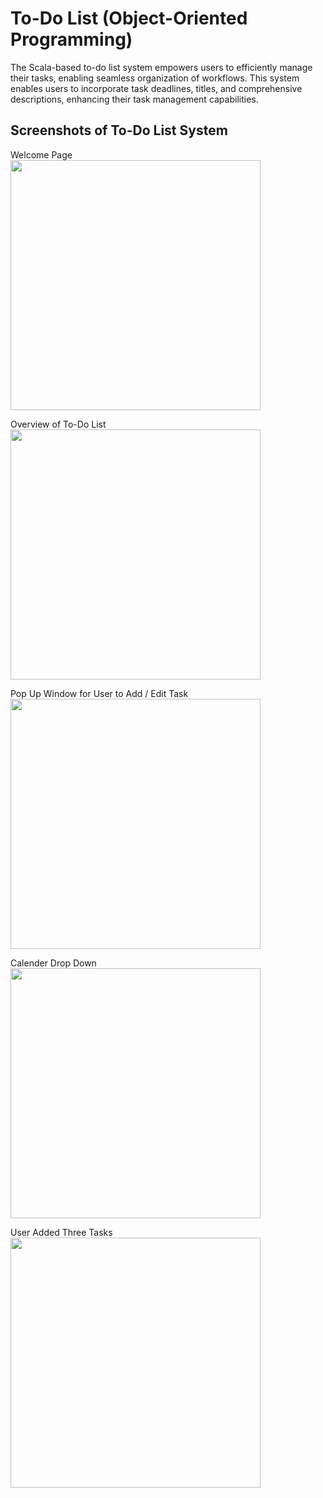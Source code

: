# To-Do List (Object-Oriented Programming) 
The Scala-based to-do list system empowers users to efficiently manage their tasks, enabling seamless organization of workflows. This system enables users to incorporate task deadlines, titles, and comprehensive descriptions, enhancing their task management capabilities. <br />

## Screenshots of To-Do List System
Welcome Page <br />
<img src="https://github.com/xyoongi/To-Do-List/assets/86104103/307ab29b-b370-4f14-bc00-613fcf5bd9c0" width="400"/>
<br /> 

Overview of To-Do List <br />
<img src="https://github.com/xyoongi/To-Do-List/assets/86104103/c82da0b4-87be-4f0f-a193-accecdff375c" width="400"/>
<br /> 

Pop Up Window for User to Add / Edit Task <br />
<img src="https://github.com/xyoongi/To-Do-List/assets/86104103/d0dc8627-7db2-4eba-916b-1774db1f4f43" width="400"/>
<br /> 

Calender Drop Down <br />
<img src="https://github.com/xyoongi/To-Do-List/assets/86104103/94a21a3c-099d-4070-9299-acc2658ad85b" width="400"/>
<br /> 

User Added Three Tasks <br />
<img src="https://github.com/xyoongi/To-Do-List/assets/86104103/25f22d61-74d0-4f6b-af01-21df42396bd2" width="400"/>
<br /> 

